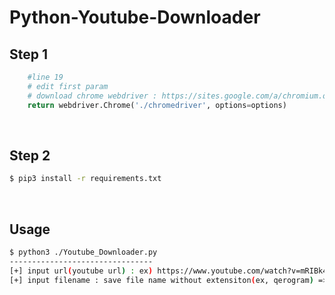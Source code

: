# Python-Youtube-Downloader


## Step 1

```python
    #line 19
    # edit first param
    # download chrome webdriver : https://sites.google.com/a/chromium.org/chromedriver/downloads
    return webdriver.Chrome('./chromedriver', options=options)
```

<br>

## Step 2
```sh
$ pip3 install -r requirements.txt
```

<br>

## Usage
```sh
$ python3 ./Youtube_Downloader.py
--------------------------------
[+] input url(youtube url) : ex) https://www.youtube.com/watch?v=mRIBk4f96lI
[+] input filename : save file name without extensiton(ex, qerogram) => save file qerogram.mp4
```
